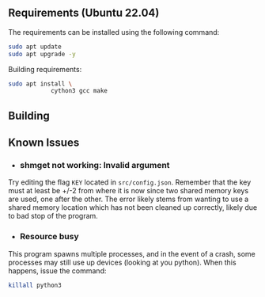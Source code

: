 
## Requirements (Ubuntu 22.04)
The requirements can be installed using the following command:

```bash
sudo apt update
sudo apt upgrade -y
```

Building requirements:
```bash
sudo apt install \
            cython3 gcc make
```

## Building



## Known Issues

* ### shmget not working: Invalid argument
Try editing the flag `KEY` located in `src/config.json`. Remember that the key must at least be +/-2 from where it is now since two shared memory keys are used, one after the other. The error likely stems from wanting to use a shared memory location which has not been cleaned up correctly, likely due to bad stop of the program.

* ### Resource busy
This program spawns multiple processes, and in the event of a crash, some processes may still use up devices (looking at you python). When this happens, issue the command:

```bash
killall python3
```